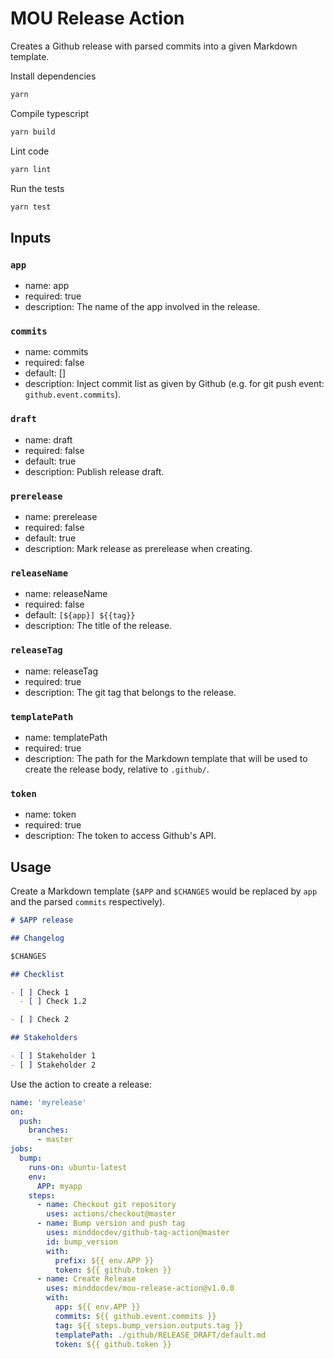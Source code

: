 # MOU Release Action

Creates a Github release with parsed commits into a given Markdown template.

Install dependencies

```bash
yarn
```

Compile typescript

```bash
yarn build
```

Lint code

```bash
yarn lint
```

Run the tests

```bash
yarn test
```

## Inputs

### `app`

- name: app
- required: true
- description: The name of the app involved in the release.

### `commits`

- name: commits
- required: false
- default: []
- description: Inject commit list as given by Github
(e.g. for git push event: `github.event.commits`).

### `draft`

- name: draft
- required: false
- default: true
- description: Publish release draft.

### `prerelease`

- name: prerelease
- required: false
- default: true
- description: Mark release as prerelease when creating.

### `releaseName`

- name: releaseName
- required: false
- default: `[${app}] ${{tag}}`
- description: The title of the release.

### `releaseTag`

- name: releaseTag
- required: true
- description: The git tag that belongs to the release.

### `templatePath`

- name: templatePath
- required: true
- description: The path for the Markdown template that will be used to create the release body,
relative to `.github/`.

### `token`

- name: token
- required: true
- description: The token to access Github's API.

## Usage

Create a Markdown template (`$APP` and `$CHANGES` would be replaced by `app`
and the parsed `commits` respectively).

```md
# $APP release

## Changelog

$CHANGES

## Checklist

- [ ] Check 1
  - [ ] Check 1.2

- [ ] Check 2

## Stakeholders

- [ ] Stakeholder 1
- [ ] Stakeholder 2
```

Use the action to create a release:

```yaml
name: 'myrelease'
on:
  push:
    branches:
      - master
jobs:
  bump:
    runs-on: ubuntu-latest
    env:
      APP: myapp
    steps:
      - name: Checkout git repository
        uses: actions/checkout@master
      - name: Bump version and push tag
        uses: minddocdev/github-tag-action@master
        id: bump_version
        with:
          prefix: ${{ env.APP }}
          token: ${{ github.token }}
      - name: Create Release
        uses: minddocdev/mou-release-action@v1.0.0
        with:
          app: ${{ env.APP }}
          commits: ${{ github.event.commits }}
          tag: ${{ steps.bump_version.outputs.tag }}
          templatePath: ./github/RELEASE_DRAFT/default.md
          token: ${{ github.token }}
```
